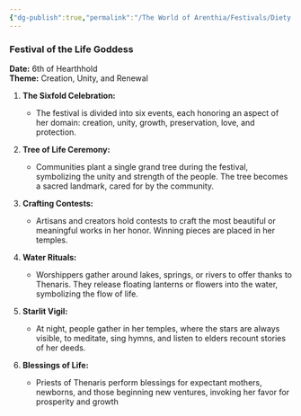 ```yaml
---
{"dg-publish":true,"permalink":"/The World of Arenthia/Festivals/Diety Festicals/Festival of the Life Goddess/","tags":["Festivals","Thenaris","hearthhold"]}
---
```



### **Festival of the Life Goddess**

**Date:** 6th of Hearthhold  
**Theme:** Creation, Unity, and Renewal

1. **The Sixfold Celebration:**
    
    - The festival is divided into six events, each honoring an aspect of her domain: creation, unity, growth, preservation, love, and protection.
2. **Tree of Life Ceremony:**
    
    - Communities plant a single grand tree during the festival, symbolizing the unity and strength of the people. The tree becomes a sacred landmark, cared for by the community.
3. **Crafting Contests:**
    
    - Artisans and creators hold contests to craft the most beautiful or meaningful works in her honor. Winning pieces are placed in her temples.
4. **Water Rituals:**
    
    - Worshippers gather around lakes, springs, or rivers to offer thanks to Thenaris. They release floating lanterns or flowers into the water, symbolizing the flow of life.
5. **Starlit Vigil:**
    
    - At night, people gather in her temples, where the stars are always visible, to meditate, sing hymns, and listen to elders recount stories of her deeds.
6. **Blessings of Life:**
    
    - Priests of Thenaris perform blessings for expectant mothers, newborns, and those beginning new ventures, invoking her favor for prosperity and growth